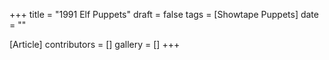 +++
title = "1991 Elf Puppets"
draft = false
tags = [Showtape Puppets]
date = ""

[Article]
contributors = []
gallery = []
+++